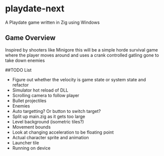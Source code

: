 # playdate-next
A Playdate game written in Zig using Windows

## Game Overview
Inspired by shooters like Minigore this will be a simple horde survival game where the player moves around and uses a crank controlled gatling gone to take down enemies

##TODO List
* Figure out whether the velocity is game state or system state and refactor
* Simulator hot reload of DLL
* Scrolling camera to follow player
* Bullet projectiles
* Enemies
* Auto targetting? Or button to switch target?
* Split up main.zig as it gets too large
* Level background (isometric tiles?)
* Movement bounds
* Look at changing acceleration to be floating point
* Actual character sprite and animation
* Launcher tile
* Running on device
